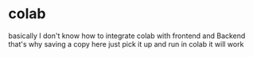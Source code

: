 # colab
basically I don't know how to integrate colab with frontend and Backend 
that's why saving a copy here 
just pick it up and run in colab it will work


